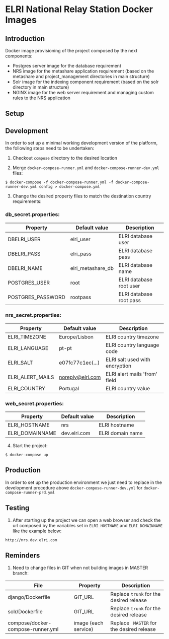 ELRI National Relay Station Docker Images
=================================================================

Introduction
------------

Docker image provisioning of the project composed by the next components:

- Postgres server image for the database requirement
- NRS image for the metashare application requirement (based on the metashare and project_management directories in main structure)
- Solr image for the indexing component requirement (based on the solr directory in main structure)
- NGINX image for the web server requirement and managing custom rules to the NRS application

Setup
-----

## Development

In order to set up a minimal working development version of the platform, the
following steps need to be undertaken:

01. Checkout `compose` directory to the desired location

02. Merge `docker-compose-runner.yml` and `docker-compose-runner-dev.yml` files:

```        
$ docker-compose -f docker-compose-runner.yml -f docker-compose-runner-dev.yml config > docker-compose.yml
```

03. Change the desired property files to match the destination country requirements:

### db_secret.properties:

Property          | Default value     | Description
-------------     | -------------     | -------------
DBELRI_USER       | elri_user         | ELRI database user
DBELRI_PASS       | elri_pass         | ELRI database pass
DBELRI_NAME       | elri_metashare_db | ELRI database name
POSTGRES_USER     | root              | ELRI database root user
POSTGRES_PASSWORD | rootpass          | ELRI database root pass

### nrs_secret.properties:

Property          | Default value     | Description
-------------     | -------------     | -------------
ELRI_TIMEZONE     | Europe/Lisbon     | ELRI country timezone
ELRI_LANGUAGE     | pt-pt             | ELRI country language code
ELRI_SALT         | e07fc77c1ec(...)  | ELRI salt used with encryption
ELRI_ALERT_MAILS  | noreply@elri.com  | ELRI alert mails 'from' field
ELRI_COUNTRY      | Portugal          | ELRI country value

### web_secret.properties:

Property          | Default value     | Description
-------------     | -------------     | -------------
ELRI_HOSTNAME     | nrs               | ELRI hostname
ELRI_DOMAINNAME   | dev.elri.com      | ELRI domain name

04. Start the project:

```
$ docker-compose up
```

## Production

In order to set up the production environment we just need to replace in the development procedure above `docker-compose-runner-dev.yml` for `docker-compose-runner-prd.yml`

Testing
-----

01. After starting up the project we can open a web browser and check the url composed by the variables set in `ELRI_HOSTNAME` and `ELRI_DOMAINNAME` like the example below:
        
```
http://nrs.dev.elri.com
```

Reminders
-----

01. Need to change files in GIT when not building images in MASTER branch:

File                              | Property             | Description
-------------                     | -------------        | -------------
django/Dockerfile                 | GIT_URL              | Replace `trunk` for the desired release
solr/Dockerfile                   | GIT_URL              | Replace `trunk` for the desired release
compose/docker-compose-runner.yml | image (each service) | Replace ` MASTER` for the desired release